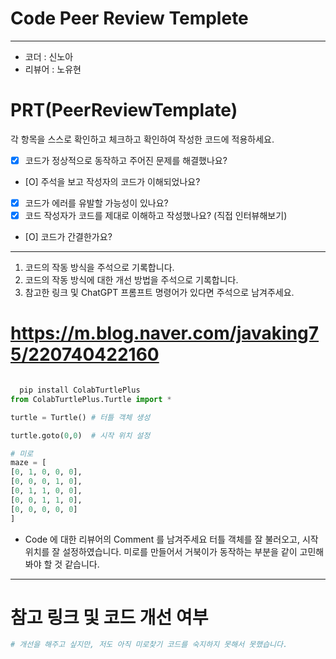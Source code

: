 # Code Peer Review Templete
---
- 코더 : 신노아
- 리뷰어 : 노유현


# PRT(PeerReviewTemplate)

각 항목을 스스로 확인하고 체크하고 확인하여 작성한 코드에 적용하세요.

- [x] 코드가 정상적으로 동작하고 주어진 문제를 해결했나요?
- [O] 주석을 보고 작성자의 코드가 이해되었나요?
- [x] 코드가 에러를 유발할 가능성이 있나요?
- [x] 코드 작성자가 코드를 제대로 이해하고 작성했나요? (직접 인터뷰해보기)
- [O] 코드가 간결한가요?

---

1. 코드의 작동 방식을 주석으로 기록합니다.
2. 코드의 작동 방식에 대한 개선 방법을 주석으로 기록합니다.
3. 참고한 링크 및 ChatGPT 프롬프트 명령어가 있다면 주석으로 남겨주세요.
  # https://m.blog.naver.com/javaking75/220740422160
   
   ```python
   
     pip install ColabTurtlePlus
from ColabTurtlePlus.Turtle import *

turtle = Turtle() # 터틀 객체 생성

turtle.goto(0,0)  # 시작 위치 설정

# 미로
maze = [
[0, 1, 0, 0, 0],
[0, 0, 0, 1, 0],
[0, 1, 1, 0, 0],
[0, 0, 1, 1, 0],
[0, 0, 0, 0, 0]
]
   ```
   
   - Code 에 대한 리뷰어의 Comment 를 남겨주세요
   터틀 객체를 잘 불러오고, 시작위치를 잘 설정하였습니다. 
   미로를 만들어서 거북이가 동작하는 부분을 같이 고민해 봐야 할 것 같습니다. 
   
---

# 참고 링크 및 코드 개선 여부

```python
# 개선을 해주고 싶지만, 저도 아직 미로찾기 코드를 숙지하지 못해서 못했습니다. 

